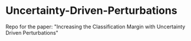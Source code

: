 # Uncertainty-Driven-Perturbations
Repo for the paper: "Increasing the Classification Margin with Uncertainty Driven Perturbations"
